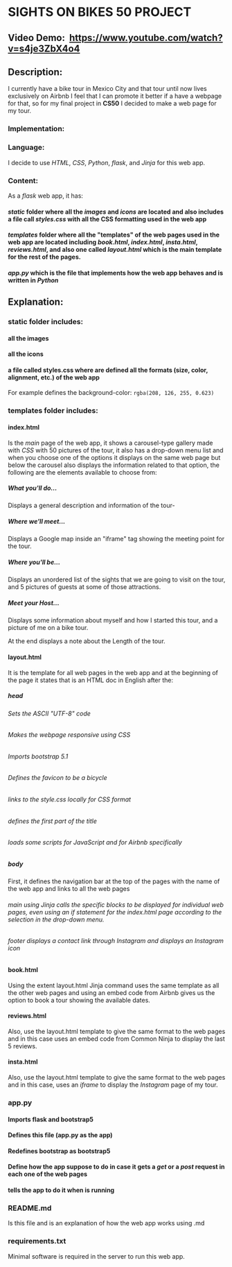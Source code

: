# SIGHTS ON BIKES 50 PROJECT
## Video Demo:  <https://www.youtube.com/watch?v=s4je3ZbX4o4>
## Description:
I currently have a bike tour in Mexico City and that tour until now lives exclusively on Airbnb I feel that I can promote it better if a have a webpage for that, so for my final project in **CS50** I decided to make a web page for my tour.
### Implementation:

### Language:

I decide to use *HTML*, *CSS*, *Python*, *flask*, and *Jinja* for this web app.

### Content:

As a *flask* web app, it has:

#### *static* folder where all the *images* and *icons* are located and also includes a file call *styles.css* with all the CSS formatting used in the web app

#### *templates* folder where all the "templates" of the web pages used in the web app are located including *book.html*, *index.html*, *insta.html*, *reviews.html*, and also one called *layout.html* which is the main template for the rest of the pages.

#### *app.py* which is the file that implements how the web app behaves and is written in *Python*

## Explanation:

### static folder includes:

#### all the images
#### all the icons
#### a file called styles.css where are defined all the formats (size, color, alignment, etc.) of the web app

For example defines the background-color: `rgba(208, 126, 255, 0.623)`

### templates folder includes:

#### index.html
Is the *main* page of the web app, it shows a carousel-type gallery made with *CSS* with 50 pictures of the tour, it also has a drop-down menu list and when you choose one of the options it displays on the same web page but below the carousel also displays the information related to that option, the following are the elements available to choose from:

##### What you'll do...

Displays a general description and information of the tour-

##### Where we'll meet...

Displays a Google map inside an "iframe" tag showing the meeting point for the tour.

##### Where you'll be...

Displays an unordered list of the sights that we are going to visit on the tour, and 5 pictures of guests at some of those attractions.

##### Meet your Host...

Displays some information about myself and how I started this tour, and a picture of me on a bike tour.

At the end displays a note about the Length of the tour.

#### layout.html

It is the template for all web pages in the web app and at the beginning of the page it states that is an HTML doc in English after the:

##### head

###### Sets the ASCII "UTF-8" code 
###### Makes the webpage responsive using *CSS*
###### Imports *bootstrap 5.1*
###### Defines the *favicon* to be a bicycle
###### links to the style.css locally for *CSS* format
###### defines the first part of the *title*
###### loads some scripts for JavaScript and for Airbnb specifically

##### body

First, it defines the navigation bar at the top of the pages with the name of the web app and links to all the web pages

###### main using Jinja calls the specific blocks to be displayed for individual web pages, even using an *if statement* for the index.html page according to the *selection* in the drop-down menu.

###### footer displays a contact link through Instagram and displays an Instagram icon


#### book.html

Using the extent layout.html Jinja command uses the same template as all the other web pages and using an embed code from Airbnb gives us the option to book a tour showing the available dates.

#### reviews.html


Also, use the layout.html template to give the same format to the web pages and in this case uses an embed code from Common Ninja to display the last 5 reviews.

#### insta.html 

Also, use the layout.html template to give the same format to the web pages and in this case, uses an *iframe* to display the *Instagram* page of my tour.

### app.py

#### Imports flask and bootstrap5
#### Defines this file (app.py as the app) 
#### Redefines bootstrap as bootstrap5
#### Define how the app suppose to do in case it gets a *get* or a *post* request in each one of the web pages
#### tells the app to do it when is running

### README.md

Is this file and is an explanation of how the web app works using .md

### requirements.txt

Minimal software is required in the server to run this web app.